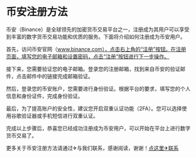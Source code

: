 # 币安注册方法

币安（Binance）是全球领先的加密货币交易平台之一，注册成为其用户可以享受到丰富的数字货币交易功能和优质的服务。下面将介绍如何注册成为币安用户。

首先，访问币安官网（www.binance.com），点击右上角的“注册”按钮。在注册页面，填写您的电子邮箱和设置密码，点击“注册”按钮进行下一步操作。

接下来，您需要验证您的电子邮箱。登录您的注册邮箱，找到来自币安的验证邮件，点击邮件中的链接完成邮箱验证。

然后，登录您的币安账户，您需要进行身份验证。根据平台的要求，填写您的个人信息和身份证件，完成身份验证。

最后，为了提高账户的安全性，建议您开启双重认证功能（2FA）。您可以选择使用谷歌验证器或手机短信进行双重认证。

完成以上步骤后，恭喜您已经成功注册成为币安用户，可以开始在平台上进行数字货币交易了。

更多关于币安注册方法请通过✈与我们联系，感谢阅读，谢谢！[点这里✈联系](https://lm.k02.cc)